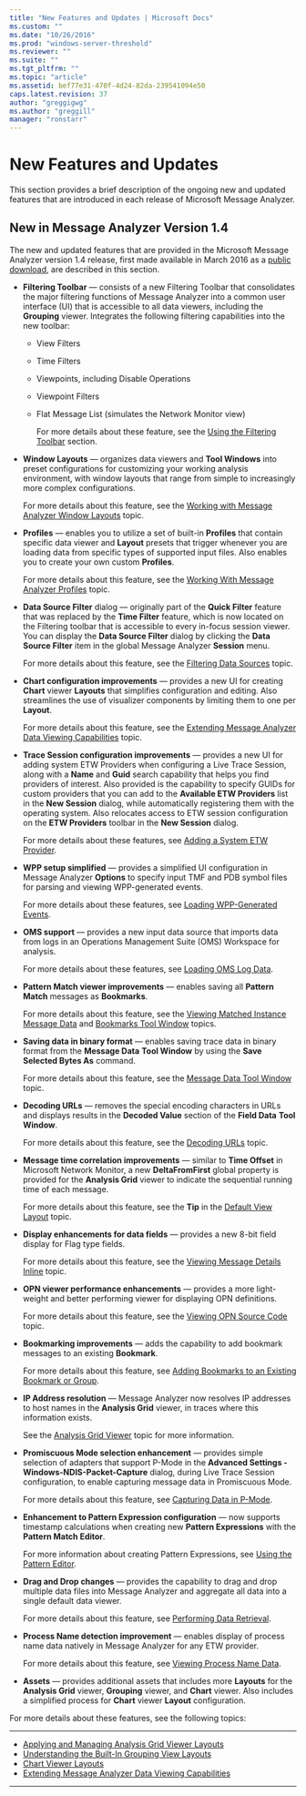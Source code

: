 ```yaml
---
title: "New Features and Updates | Microsoft Docs"
ms.custom: ""
ms.date: "10/26/2016"
ms.prod: "windows-server-threshold"
ms.reviewer: ""
ms.suite: ""
ms.tgt_pltfrm: ""
ms.topic: "article"
ms.assetid: bef77e31-470f-4d24-82da-239541094e50
caps.latest.revision: 37
author: "greggigwg"
ms.author: "greggill"
manager: "ronstarr"
---
```


# New Features and Updates

This section provides a brief description of the ongoing new and updated features that are introduced in each release of Microsoft Message Analyzer.

## New in Message Analyzer Version 1.4

 The new and updated features that are provided in the Microsoft Message Analyzer version 1.4 release, first made available in March 2016 as a [public download](http://www.microsoft.com/en-us/download/details.aspx?id=44226), are described in this section.

- **Filtering Toolbar** — consists of  a new Filtering Toolbar that consolidates the major filtering functions of Message Analyzer into a common user interface (UI) that is accessible to all data viewers, including the **Grouping** viewer. Integrates the following filtering capabilities into the new toolbar:

  - View Filters

  - Time Filters

  - Viewpoints, including Disable Operations

  - Viewpoint Filters

  - Flat Message List (simulates the Network Monitor view)

     For more details about these feature, see the [Using the Filtering Toolbar](using-the-filtering-toolbar.md) section.

- **Window Layouts** — organizes data viewers and **Tool Windows** into preset configurations for customizing your working analysis environment, with window layouts that range from simple to increasingly more complex configurations.

     For more details about this feature, see the [Working with Message Analyzer Window Layouts](working-with-message-analyzer-window-layouts.md) topic.

- **Profiles** — enables you to utilize a set of built-in **Profiles** that contain specific data viewer and **Layout** presets that trigger whenever you are loading data from specific types of supported input files. Also enables you to create your own custom **Profiles**.

     For more details about this feature, see the [Working With Message Analyzer Profiles](working-with-message-analyzer-profiles.md) topic.

- **Data Source Filter** dialog — originally part of the **Quick Filter** feature that was replaced by the **Time Filter** feature, which is now located on the Filtering toolbar that is accessible to every in-focus session viewer. You can display the **Data Source Filter** dialog by clicking the **Data Source Filter** item in the global Message Analyzer **Session** menu.

     For more details about this feature, see the [Filtering Data Sources](filtering-data-sources.md) topic.

- **Chart configuration improvements** — provides a new UI for creating **Chart** viewer **Layouts** that simplifies configuration and editing. Also streamlines the use of visualizer components by limiting them to one per **Layout**.

     For more details about this feature, see the [Extending Message Analyzer Data Viewing Capabilities](extending-message-analyzer-data-viewing-capabilities.md) topic.

- **Trace Session configuration improvements** — provides a new UI for adding system ETW Providers when configuring a  Live Trace Session, along with a **Name** and **Guid** search capability that helps you find providers of interest. Also provided is the capability to specify GUIDs for custom providers that you can add to the **Available ETW Providers** list in the **New Session** dialog, while automatically registering them with the operating system. Also relocates access to ETW session configuration on the **ETW Providers** toolbar in the **New Session** dialog.

     For more details about these features, see [Adding a System ETW Provider](adding-a-system-etw-provider.md).

- **WPP setup simplified** — provides a simplified UI configuration in Message Analyzer **Options** to specify input TMF and PDB symbol files for parsing and viewing WPP-generated events.

     For more details about these features, see [Loading WPP-Generated Events](loading-wpp-generated-events.md).

- **OMS support** — provides a new input data source that imports data from logs in an Operations Management Suite (OMS) Workspace for analysis.

     For more details about these features, see [Loading OMS Log Data](loading-oms-log-data.md).

- **Pattern Match viewer improvements** — enables saving all **Pattern Match** messages as **Bookmarks**.

     For more details about this feature, see the [Viewing Matched Instance Message Data](using-the-pattern-match-viewer.md#BKMK_ViewMatchedInstanceData) and [Bookmarks Tool Window](bookmarks-tool-window.md) topics.

- **Saving data in binary format** — enables saving trace data in binary format from the **Message Data** **Tool Window** by using the **Save Selected Bytes As** command.

     For more details about this feature, see the [Message Data Tool Window](message-data-tool-window.md) topic.

- **Decoding URLs** — removes the special encoding characters in URLs and displays results in the **Decoded Value** section of the **Field Data** **Tool Window**.

     For more details about this feature, see the [Decoding URLs](field-data-tool-window.md#BKMK_DecodingURLs) topic.

- **Message time correlation improvements** — similar to **Time Offset** in Microsoft Network Monitor, a new **DeltaFromFirst** global property is provided for the **Analysis Grid** viewer to indicate the sequential running time of each message.

     For more details about this feature, see the **Tip** in the [Default View Layout](analysis-grid-viewer.md#BKMK_DefaultViewLayout) topic.

- **Display enhancements for data fields** — provides a new 8-bit field display for Flag type fields.

     For more details about this feature, see the [Viewing Message Details Inline](message-details-tool-window.md#BKMK_ViewMessageDetailsInline) topic.

- **OPN viewer performance enhancements** — provides a more light-weight and better performing viewer for displaying OPN definitions.

     For more details about this feature, see the [Viewing OPN Source Code](viewing-opn-source-code.md) topic.

- **Bookmarking improvements** — adds the capability to add bookmark messages to an existing **Bookmark**.

     For more details about this feature, see [Adding Bookmarks to an Existing Bookmark or Group](bookmarks-tool-window.md#BKMK_AddBookMarksToExisting).

- **IP Address resolution** — Message Analyzer now  resolves IP addresses to host names in the **Analysis Grid** viewer, in traces where this information exists.

     See the [Analysis Grid Viewer](analysis-grid-viewer.md) topic for more information.

- **Promiscuous Mode selection enhancement** — provides simple selection of adapters that support P-Mode in the **Advanced Settings - Windows-NDIS-Packet-Capture** dialog, during Live Trace Session configuration, to enable capturing message data in Promiscuous Mode.

     For more details about this feature, see [Capturing Data in P-Mode](microsoft-windows-ndis-packetcapture-provider.md#BKMK_CaptureInPMode).

- **Enhancement to Pattern Expression configuration** — now supports timestamp calculations when creating new **Pattern Expressions** with the **Pattern Match Editor**.

     For more information about creating Pattern Expressions, see [Using the Pattern Editor](using-the-pattern-editor.md).

- **Drag and Drop changes** — provides the capability to drag and drop multiple data files into Message Analyzer and aggregate all data into a single default data viewer.

     For more details about this feature, see [Performing Data Retrieval](performing-data-retrieval.md).

- **Process Name detection improvement** — enables display of process name data natively in Message Analyzer for any ETW provider.

     For more details about this feature, see [Viewing Process Name Data](viewing-process-name-data.md).

- **Assets** — provides additional assets that includes more **Layouts** for the **Analysis Grid** viewer, **Grouping** viewer, and **Chart** viewer. Also includes a simplified process for  **Chart** viewer **Layout** configuration.

For more details about these features, see the following topics:

---

- [Applying and Managing Analysis Grid Viewer Layouts](applying-and-managing-analysis-grid-viewer-layouts.md)
- [Understanding the Built-In Grouping View Layouts](grouping-viewer.md#BKMK_UsingPredefinedLayouts)
- [Chart Viewer Layouts](chart-viewer-layouts.md)
- [Extending Message Analyzer Data Viewing Capabilities](extending-message-analyzer-data-viewing-capabilities.md)

---
